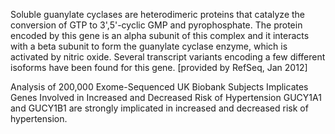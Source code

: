 

Soluble guanylate cyclases are heterodimeric proteins that catalyze the conversion of GTP to 3',5'-cyclic GMP and pyrophosphate. The protein encoded by this gene is an alpha subunit of this complex and it interacts with a beta subunit to form the guanylate cyclase enzyme, which is activated by nitric oxide. Several transcript variants encoding a few different isoforms have been found for this gene. [provided by RefSeq, Jan 2012]

 Analysis of 200,000 Exome-Sequenced UK Biobank Subjects Implicates Genes Involved in Increased and Decreased Risk of Hypertension
GUCY1A1 and GUCY1B1 are strongly implicated in increased and decreased risk of hypertension.

